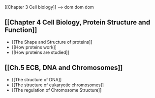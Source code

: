 [[Chapter 3 Cell biology]] --> dom dom dom
## [[Chapter 4 Cell Biology, Protein Structure and Function]]
-  [[The Shape and Structure of proteins]]
- [[How proteins work]]
- [[How proteins are studied]]

## [[Ch.5 ECB, DNA and Chromosomes]]
- [[The structure of DNA]]
- [[The structure of eukaryotic chromosomes]]
- [[The regulation of Chromosome Structure]]